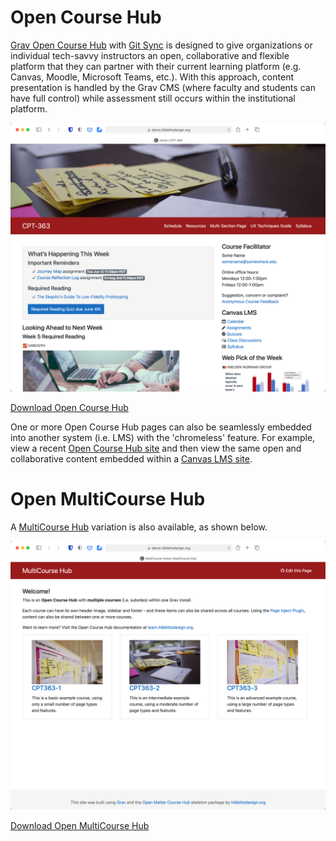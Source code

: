 # Open Course Hub

[Grav Open Course Hub](https://github.com/hibbitts-design/grav-skeleton-course-hub) with [Git Sync](https://github.com/trilbymedia/grav-plugin-git-sync) is designed to give organizations or individual tech-savvy instructors an open, collaborative and flexible platform that they can partner with their current learning platform (e.g. Canvas, Moodle, Microsoft Teams, etc.). With this approach, content presentation is handled by the Grav CMS (where faculty and students can have full control) while assessment still occurs within the institutional platform.

![Open Course Hub](images/coursehub.png)

[Download Open Course Hub](http://hibbittsdesign.org/blog/downloads/grav-skeleton-course-hub.zip ':class=button')

One or more Open Course Hub pages can also be seamlessly embedded into another system (i.e. LMS) with the 'chromeless' feature. For example, view a recent [Open Course Hub site](https://paulhibbitts.net/cmpt-363/193/home) and then view the same open and collaborative content embedded within a [Canvas LMS site](https://canvas.sfu.ca/courses/47119).

# Open MultiCourse Hub

A [MultiCourse Hub](https://demo.hibbittsdesign.org/grav-skeleton-open-matter-multi-course-hub-site/) variation is also available, as shown below.

![Open MultiCourse Hub](images/course-list-page.png)

[Download Open MultiCourse Hub](http://hibbittsdesign.org/blog/downloads/grav-skeleton-multicourse-hub.zip ':class=button')
